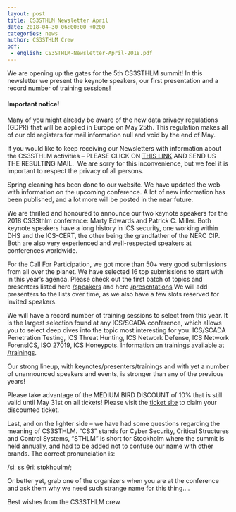 ```yaml
---
layout: post
title: CS3STHLM Newsletter April
date: 2018-04-30 06:00:00 +0200
categories: news
author: CS3STHLM Crew
pdf: 
 - english: CS3STHLM-Newsletter-April-2018.pdf
---
```


We are opening up the gates for the 5th CS3STHLM summit! In this newsletter we present the keynote speakers, our first presentation and a record number of training sessions!

#### Important notice!
Many of you might already be aware of the new data privacy regulations (GDPR) that will be applied in Europe on May 25th. This regulation makes all of our old registers for mail information null and void by the end of May. 

If you would like to keep receiving our Newsletters with information about the CS3STHLM activities – PLEASE CLICK ON [THIS LINK](mailto:info@cs3sthlm.se) AND SEND US THE RESULTING MAIL.  We are sorry for this inconvenience, but we feel it is important to respect the privacy of all persons. 

Spring cleaning has been done to our website. We have updated the web with information on the upcoming conference. A lot of new information has been published, and a lot more will be posted in the near future.

We are thrilled and honoured to announce our two keynote speakers for the 2018 CS3Sthlm conference: Marty Edwards and Patrick C. Miller. Both keynote speakers have a long history in ICS security, one working within DHS and the ICS-CERT, the other being the grandfather of the NERC CIP. Both are also very experienced and well-respected speakers at conferences worldwide.

For the Call For Participation, we got more than 50+ very good submissions from all over the planet. We have selected 16 top submissions to start with in this year’s agenda. Please check out the first batch of topics and presenters listed here [/speakers](https://cs3sthlm.se/program/speakers/) and here [/presentations](https://cs3sthlm.se/program/presentations/) We will add presenters to the lists over time, as we also have a few slots reserved for invited speakers.

We will have a record number of training sessions to select from this year. It is the largest selection found at any ICS/SCADA conference, which allows you to select deep dives into the topic most interesting for you: ICS/SCADA Penetration Testing, ICS Threat Hunting, ICS Network Defense, ICS Network ForensICS, ISO 27019, ICS Honeypots. Information on trainings available at [/trainings](https://cs3sthlm.se/program/trainings/).

Our strong lineup, with keynotes/presenters/trainings and with yet a number of unannounced speakers and events, is stronger than any of the previous years! 

Please take advantage of the MEDIUM BIRD DISCOUNT of 10% that is still valid until May 31st on all tickets! Please visit the [ticket site](https://tickets.cs3sthlm.se) to claim your discounted ticket.

Last, and on the lighter side – we have had some questions regarding the meaning of CS3STHLM. 
“CS3” stands for Cyber Security, Critical Structures and Control Systems, “STHLM” is short for Stockholm where the summit is held annually, and had to be added not to confuse our name with other brands. The correct pronunciation is:

/siː ɛs θriː stɒkhoʊlm/;

Or better yet, grab one of the organizers when you are at the conference and ask them why we need such strange name for this thing….

Best wishes from the CS3STHLM crew  
